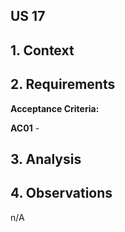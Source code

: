 ## US 17
## 1. Context
   
## 2. Requirements
**Acceptance Criteria:**

**AC01** - 

## 3. Analysis

## 4. Observations
   n/A